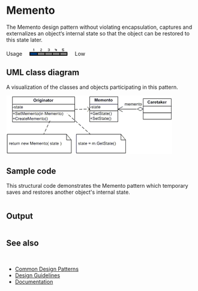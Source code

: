 # Memento

The Memento design pattern without violating encapsulation, captures and externalizes an object‘s internal state so that the object can be restored to this state later.

Usage     ![Usage](/pictures/usage1.png)     Low

## UML class diagram

A visualization of the classes and objects participating in this pattern.

![diagram](/pictures/diagrams/uml/design_patterns/memento.png)

## Sample code

This structural code demonstrates the Memento pattern which temporary saves and restores another object's internal state.

```cpp

```

## Output

```

```

## See also
​
* [Common Design Patterns](/docs/documentation/design_guidelines/common_design_patterns)
* [Design Guidelines](/docs/documentation/design_guidelines)
* [Documentation](/docs/documentation)
